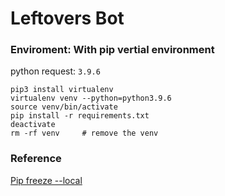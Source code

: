 # Leftovers Bot

### Enviroment: With pip vertial environment

python request: `3.9.6`

```
pip3 install virtualenv
virtualenv venv --python=python3.9.6
source venv/bin/activate
pip install -r requirements.txt
deactivate
rm -rf venv     # remove the venv
```

### Reference

[Pip freeze --local](https://stackoverflow.com/questions/54931275/pip-freeze-local)
